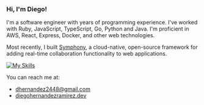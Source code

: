 ### Hi, I'm Diego!

I'm a software engineer with years of programming experience. I've worked with Ruby, JavaScript, TypeScript, Go, Python and Java.
I'm proficient in AWS, React, Express, Docker, and other web technologies. 

Most recently, I built [Symphony](https://symphony-framework.github.io), a cloud-native, open-source framework for adding real-time collaboration functionality to web applications.

[![My Skills](https://skillicons.dev/icons?i=js,ts,redis,rabbitmq,html,aws,docker,express,git,go,mongodb,nodejs,postgres,react,redux,ruby,tailwind)](https://symphony-framework.github.io)

You can reach me at:
* [dhernandez2448@gmail.com](mailto:dhernandez2448@gmail.com)
* [diegohernandezramirez.dev](https://diegohernandezramirez.dev)

<!--
**DiegoHRamirez/DiegoHRamirez** is a ✨ _special_ ✨ repository because its `README.md` (this file) appears on your GitHub profile.
-->

